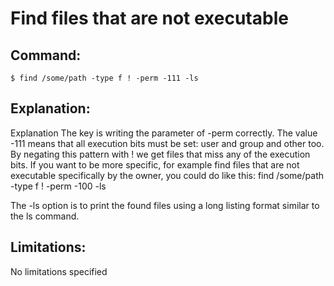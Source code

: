 # Find files that are not executable

## Command:
```
$ find /some/path -type f ! -perm -111 -ls
```

## Explanation:
Explanation
The key is writing the parameter of -perm correctly. The value -111 means that all execution bits must be set: user and group and other too. By negating this pattern with ! we get files that miss any of the execution bits.
If you want to be more specific, for example find files that are not executable specifically by the owner, you could do like this:
find /some/path -type f ! -perm -100 -ls

The -ls option is to print the found files using a long listing format similar to the ls command.

## Limitations:
No limitations specified


